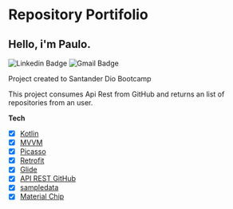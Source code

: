 # **Repository Portifolio**

## Hello, i'm Paulo.

![Linkedin Badge](https://img.shields.io/badge/-Paulo_Normando-blue?style=flat-square&logo=Linkedin&logoColor=white&link=[https://br.linkedin.com/in/igor-rotondo-bagliotti-b1612b69](https://www.linkedin.com/in/paulo-normando-469726a0/)) ![Gmail Badge](https://img.shields.io/badge/-paulonormando@gmail.com-c14438?style=flat-square&logo=Gmail&logoColor=white&link=mailto:paulonormando@gmail.com)

Project created to Santander Dio Bootcamp

This project consumes Api Rest from GitHub and returns an list of repositories from an user.

**Tech**

- [x] [Kotlin](https://kotlinlang.org/docs/getting-started.html)
- [x] [MVVM](https://developer.android.com/jetpack/guide?gclid=CjwKCAiAjp6BBhAIEiwAkO9Wut2W9TLNRaql75qE26vP_xRvCfTBlBY5j8RHxc_r6RhC1HFPTprbwRoC32cQAvD_BwE&gclsrc=aw.ds)
- [x] [Picasso](https://square.github.io/picasso/)
- [x] [Retrofit](https://square.github.io/retrofit/)
- [x] [Glide](https://github.com/bumptech/glide)
- [x] [API REST GitHub](https://docs.github.com/pt/rest)
- [x] [sampledata](https://medium.com/android-news/android-tools-attributes-listitem-sample-data-rocks-bbf49aaa9f07)
- [x] [Material Chip](https://material.io/components/chips/android#using-chips)
